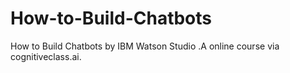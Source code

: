 # How-to-Build-Chatbots
How to Build Chatbots by IBM Watson Studio .A online course via cognitiveclass.ai.
